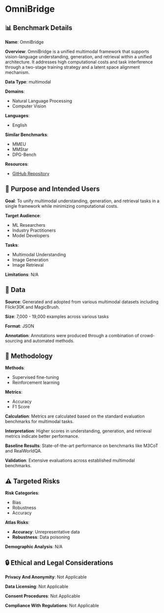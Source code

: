 # OmniBridge

## 📊 Benchmark Details

**Name**: OmniBridge

**Overview**: OmniBridge is a unified multimodal framework that supports vision-language understanding, generation, and retrieval within a unified architecture. It addresses high computational costs and task interference through a two-stage training strategy and a latent space alignment mechanism.

**Data Type**: multimodal

**Domains**:
- Natural Language Processing
- Computer Vision

**Languages**:
- English

**Similar Benchmarks**:
- MMEU
- MMStar
- DPG-Bench

**Resources**:
- [GitHub Repository](https://github.com/xiao-xt/OmniBridge)

## 🎯 Purpose and Intended Users

**Goal**: To unify multimodal understanding, generation, and retrieval tasks in a single framework while minimizing computational costs.

**Target Audience**:
- ML Researchers
- Industry Practitioners
- Model Developers

**Tasks**:
- Multimodal Understanding
- Image Generation
- Image Retrieval

**Limitations**: N/A

## 💾 Data

**Source**: Generated and adopted from various multimodal datasets including Flickr30K and MagicBrush.

**Size**: 7,000 - 19,000 examples across various tasks

**Format**: JSON

**Annotation**: Annotations were produced through a combination of crowd-sourcing and automated methods.

## 🔬 Methodology

**Methods**:
- Supervised fine-tuning
- Reinforcement learning

**Metrics**:
- Accuracy
- F1 Score

**Calculation**: Metrics are calculated based on the standard evaluation benchmarks for multimodal tasks.

**Interpretation**: Higher scores in understanding, generation, and retrieval metrics indicate better performance.

**Baseline Results**: State-of-the-art performance on benchmarks like M3CoT and RealWorldQA.

**Validation**: Extensive evaluations across established multimodal benchmarks.

## ⚠️ Targeted Risks

**Risk Categories**:
- Bias
- Robustness
- Accuracy

**Atlas Risks**:
- **Accuracy**: Unrepresentative data
- **Robustness**: Data poisoning

**Demographic Analysis**: N/A

## 🔒 Ethical and Legal Considerations

**Privacy And Anonymity**: Not Applicable

**Data Licensing**: Not Applicable

**Consent Procedures**: Not Applicable

**Compliance With Regulations**: Not Applicable
